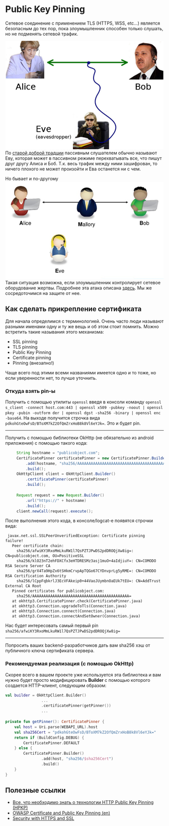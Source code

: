 # Public Key Pinning

Сетевое соединение с применением TLS (HTTPS, WSS, etc...) является безопасным до тех пор, пока злоумышленник способен только слушать, но не подменять сетевой трафик. 

![Alice-Bob-Eve](../assets/Alice-bob-eve.jpg)
По [старой доброй традции](https://ru.wikipedia.org/wiki/%D0%90%D0%BB%D0%B8%D1%81%D0%B0_%D0%B8_%D0%91%D0%BE%D0%B1) пассивным слушателем обычно называют Еву, которая может в пассивном режиме перехватывать все, что пишут друг другу Алиса и Боб. Т.к. весь трафик между ними зашифрован, то ничего плохого не может произойти и Ева останется ни с чем.

Но бывает и по-другому
![Alice-Mallory-Bob](../assets/Alice-Bob-Mallory.png)
Такая ситуация возможна, если злоумышленник контролирует сетевое оборудование жертвы. Подробнее эта атака описана [здесь](https://ru.wikipedia.org/wiki/%D0%90%D1%82%D0%B0%D0%BA%D0%B0_%D0%BF%D0%BE%D1%81%D1%80%D0%B5%D0%B4%D0%BD%D0%B8%D0%BA%D0%B0). Мы же сосредоточимся на защите от нее.

## Как сделать прикрепление сертификата

Для начала определимся с терминологией. Очень часто люди называют разными именами одну и ту же вещь и об этом стоит помнить. Можно встретить такие называния этого механизма:

- SSL pinning
- TLS pinning
- Public Key Pinning
- Certificate pinning
- Pinning (внезапно!)

Чаще всего под этими всеми названиями имеется одно и то тоже, но если уверенности нет, то лучше уточнить.

### Откуда взять pin-ы

Получить с помощью утилиты `openssl` введя в консоли команду `openssl s_client -connect host.com:443 | openssl x509 -pubkey -noout | openssl pkey -pubin -outform der | openssl dgst -sha256 -binary | openssl enc -base64`. На выходе получится строчка вида `pdkohGteOwFsD/BToXM7kZ2OfQmZrxHoB8k8Vl6eYJk=`. Это и будет pin.

---

Получить с помощью библиотеки OkHttp (не обязательно из android приложения) c помощью такого кода:

```java
     String hostname = "publicobject.com";
     CertificatePinner certificatePinner = new CertificatePinner.Builder()
         .add(hostname, "sha256/AAAAAAAAAAAAAAAAAAAAAAAAAAAAAAAAAAAAAAAAAAA=")
         .build();
     OkHttpClient client = OkHttpClient.Builder()
         .certificatePinner(certificatePinner)
         .build();

     Request request = new Request.Builder()
         .url("https://" + hostname)
         .build();
     client.newCall(request).execute();
```

После выполнения этого кода, в консоле/logcat-е появятся строчки вида:

```
 javax.net.ssl.SSLPeerUnverifiedException: Certificate pinning failure!
   Peer certificate chain:
     sha256/afwiKY3RxoMmLkuRW1l7QsPZTJPwDS2pdDROQjXw8ig=: CN=publicobject.com, OU=PositiveSSL
     sha256/klO23nT2ehFDXCfx3eHTDRESMz3asj1muO+4aIdjiuY=: CN=COMODO RSA Secure Server CA
     sha256/grX4Ta9HpZx6tSHkmCrvpApTQGo67CYDnvprLg5yRME=: CN=COMODO RSA Certification Authority
     sha256/lCppFqbkrlJ3EcVFAkeip0+44VaoJUymbnOaEUk7tEU=: CN=AddTrust External CA Root
   Pinned certificates for publicobject.com:
     sha256/AAAAAAAAAAAAAAAAAAAAAAAAAAAAAAAAAAAAAAAAAAA=
   at okhttp3.CertificatePinner.check(CertificatePinner.java)
   at okhttp3.Connection.upgradeToTls(Connection.java)
   at okhttp3.Connection.connect(Connection.java)
   at okhttp3.Connection.connectAndSetOwner(Connection.java)
```   
Нас будет интересовать самый первый pin `sha256/afwiKY3RxoMmLkuRW1l7QsPZTJPwDS2pdDROQjXw8ig=`

---

Попросить ваших backend-разработчиков дать вам sha256 хэш от публичного ключа сертификата сервера.

### Рекомендуемая реализация (с помощью OkHttp)

Скорее всего в вашем проекте уже используется эта библиотека и вам нужно будет просто модифицировать **Builder** с помощью которого создается HTTP-клиент, следующим образом:

```kotlin
val builder = OkHttpClient.Builder()
                ...
                .certificatePinner(getPinner())
                ...

private fun getPinner(): CertificatePinner {
    val host = Uri.parse(WEBAPI_URL).host
    val sha256Cert = "pdkohGteOwFsD/BToXM7kZ2OfQmZrxHoB8k8Vl6eYJk="
    return if (BuildConfig.DEBUG) {
        CertificatePinner.DEFAULT
    } else {
        CertificatePinner.Builder()
                .add(host, "sha256/$sha256Cert")
                .build()
    }
}
```

## Полезные ссылки

- [Все, что необходимо знать о технологии HTTP Public Key Pinning (HPKP)](https://www.securitylab.ru/analytics/479602.php)
- [OWASP Certificate and Public Key Pinning (en)](https://www.owasp.org/index.php/Certificate_and_Public_Key_Pinning)
- [Security with HTTPS and SSL](https://developer.android.com/training/articles/security-ssl)